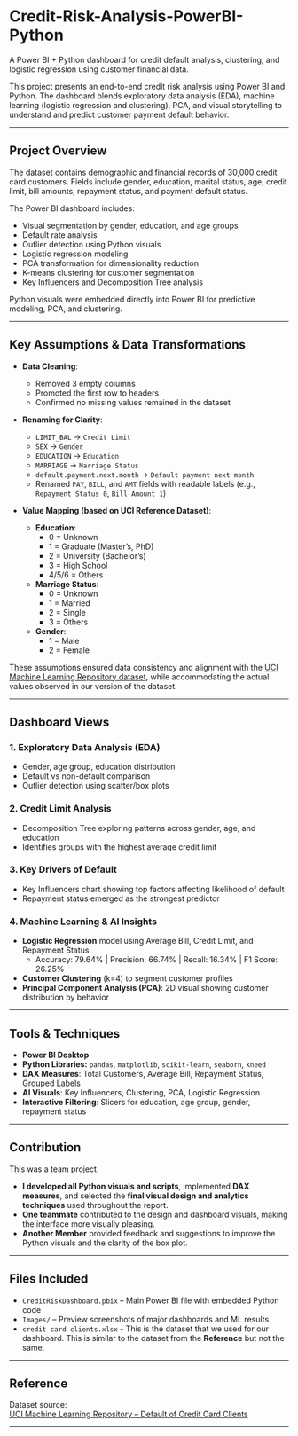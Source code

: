 # Credit-Risk-Analysis-PowerBI-Python
A Power BI + Python dashboard for credit default analysis, clustering, and logistic regression using customer financial data.

This project presents an end-to-end credit risk analysis using Power BI and Python. The dashboard blends exploratory data analysis (EDA), machine learning (logistic regression and clustering), PCA, and visual storytelling to understand and predict customer payment default behavior.

---

## Project Overview

The dataset contains demographic and financial records of 30,000 credit card customers. Fields include gender, education, marital status, age, credit limit, bill amounts, repayment status, and payment default status.

The Power BI dashboard includes:
- Visual segmentation by gender, education, and age groups
- Default rate analysis
- Outlier detection using Python visuals
- Logistic regression modeling
- PCA transformation for dimensionality reduction
- K-means clustering for customer segmentation
- Key Influencers and Decomposition Tree analysis

Python visuals were embedded directly into Power BI for predictive modeling, PCA, and clustering.

---

## Key Assumptions & Data Transformations

- **Data Cleaning**:
  - Removed 3 empty columns
  - Promoted the first row to headers
  - Confirmed no missing values remained in the dataset

- **Renaming for Clarity**:
  - `LIMIT_BAL` → `Credit Limit`
  - `SEX` → `Gender`
  - `EDUCATION` → `Education`
  - `MARRIAGE` → `Marriage Status`
  - `default.payment.next.month` → `Default payment next month`
  - Renamed `PAY`, `BILL`, and `AMT` fields with readable labels (e.g., `Repayment Status 0`, `Bill Amount 1`)

- **Value Mapping (based on UCI Reference Dataset)**:
  - **Education**:
    - 0 = Unknown
    - 1 = Graduate (Master’s, PhD)
    - 2 = University (Bachelor’s)
    - 3 = High School
    - 4/5/6 = Others
  - **Marriage Status**:
    - 0 = Unknown
    - 1 = Married
    - 2 = Single
    - 3 = Others
  - **Gender**:
    - 1 = Male
    - 2 = Female

These assumptions ensured data consistency and alignment with the [UCI Machine Learning Repository dataset](https://archive.ics.uci.edu/dataset/350/default+of+credit+card+clients), while accommodating the actual values observed in our version of the dataset.

---

## Dashboard Views

### 1. Exploratory Data Analysis (EDA)
- Gender, age group, education distribution
- Default vs non-default comparison
- Outlier detection using scatter/box plots

### 2. Credit Limit Analysis
- Decomposition Tree exploring patterns across gender, age, and education
- Identifies groups with the highest average credit limit

### 3. Key Drivers of Default
- Key Influencers chart showing top factors affecting likelihood of default
- Repayment status emerged as the strongest predictor

### 4. Machine Learning & AI Insights
- **Logistic Regression** model using Average Bill, Credit Limit, and Repayment Status  
  - Accuracy: 79.64% | Precision: 66.74% | Recall: 16.34% | F1 Score: 26.25%
- **Customer Clustering** (k=4) to segment customer profiles
- **Principal Component Analysis (PCA)**: 2D visual showing customer distribution by behavior

---

## Tools & Techniques

- **Power BI Desktop**
- **Python Libraries:** `pandas`, `matplotlib`, `scikit-learn`, `seaborn`, `kneed`
- **DAX Measures**: Total Customers, Average Bill, Repayment Status, Grouped Labels
- **AI Visuals**: Key Influencers, Clustering, PCA, Logistic Regression
- **Interactive Filtering**: Slicers for education, age group, gender, repayment status

---

## Contribution

This was a team project.

- **I developed all Python visuals and scripts**, implemented **DAX measures**, and selected the **final visual design and analytics techniques** used throughout the report.  
- **One teammate** contributed to the design and dashboard visuals, making the interface more visually pleasing.  
- **Another Member** provided feedback and suggestions to improve the Python visuals and the clarity of the box plot.

---

## Files Included

- `CreditRiskDashboard.pbix` – Main Power BI file with embedded Python code
- `Images/` – Preview screenshots of major dashboards and ML results
- `credit card clients.xlsx` - This is the dataset that we used for our dashboard. This is similar to the dataset from the **Reference** but not the same. 

---

## Reference

Dataset source:  
[UCI Machine Learning Repository – Default of Credit Card Clients](https://archive.ics.uci.edu/dataset/350/default+of+credit+card+clients)

---


